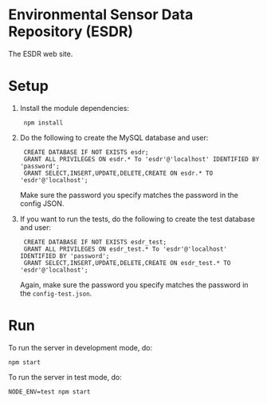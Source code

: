 Environmental Sensor Data Repository (ESDR)
===========================================

The ESDR web site.

Setup
=====

1. Install the module dependencies:

        npm install
    
2. Do the following to create the MySQL database and user:

        CREATE DATABASE IF NOT EXISTS esdr;
        GRANT ALL PRIVILEGES ON esdr.* To 'esdr'@'localhost' IDENTIFIED BY 'password';
        GRANT SELECT,INSERT,UPDATE,DELETE,CREATE ON esdr.* TO 'esdr'@'localhost';

    Make sure the password you specify matches the password in the config JSON.

3. If you want to run the tests, do the following to create the test database and user:

        CREATE DATABASE IF NOT EXISTS esdr_test;
        GRANT ALL PRIVILEGES ON esdr_test.* To 'esdr'@'localhost' IDENTIFIED BY 'password';
        GRANT SELECT,INSERT,UPDATE,DELETE,CREATE ON esdr_test.* TO 'esdr'@'localhost';

    Again, make sure the password you specify matches the password in the `config-test.json`.

Run
===

To run the server in development mode, do:

    npm start
    
To run the server in test mode, do:

    NODE_ENV=test npm start